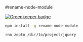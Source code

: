 #rename-node-module

[![Greenkeeper badge](https://badges.greenkeeper.io/zhuangya/rename-node-module.svg)](https://greenkeeper.io/)

```bash
npm install -g rename-node-module

rnm zepto /dir/to/project/jquery
```

